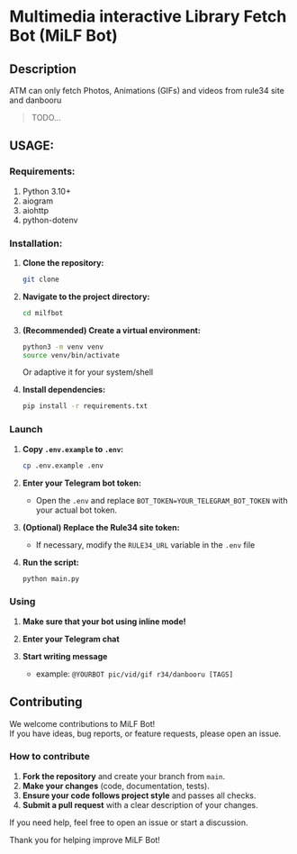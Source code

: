# Multimedia interactive Library Fetch Bot (MiLF Bot)

## Description
ATM can only fetch Photos, Animations (GIFs) and videos from rule34 site and danbooru
> TODO...

## USAGE:
### Requirements:
1.  Python 3.10+
2.  aiogram
3.  aiohttp
4.  python-dotenv 
### Installation:
1.  **Clone the repository:**

    ```bash
    git clone 
    ```
2.  **Navigate to the project directory:**

    ```bash
    cd milfbot
    ```
3.  **(Recommended) Create a virtual environment:**

    ```bash
    python3 -m venv venv
    source venv/bin/activate 
    ```
    Or adaptive it for your system/shell
4.  **Install dependencies:**

    ```bash
    pip install -r requirements.txt
    ```

### Launch
1.  **Copy `.env.example` to `.env`:**

    ```bash
    cp .env.example .env
    ```
2.  **Enter your Telegram bot token:**

    - Open the `.env` and replace `BOT_TOKEN=YOUR_TELEGRAM_BOT_TOKEN` with your actual bot token.

3.  **(Optional) Replace the Rule34 site token:**

    - If necessary, modify the `RULE34_URL` variable in the `.env` file

4.  **Run the script:**

    ```bash
    python main.py
    ```
### Using
1.  **Make sure that your bot using inline mode!**

2.  **Enter your Telegram chat**

3.  **Start writing message**

    - example: `@YOURBOT pic/vid/gif r34/danbooru [TAGS]`

## Contributing

We welcome contributions to MiLF Bot!  
If you have ideas, bug reports, or feature requests, please open an issue.

### How to contribute

1. **Fork the repository** and create your branch from `main`.
2. **Make your changes** (code, documentation, tests).
3. **Ensure your code follows project style** and passes all checks.
4. **Submit a pull request** with a clear description of your changes.


If you need help, feel free to open an issue or start a discussion.

Thank you for helping improve MiLF Bot!